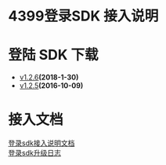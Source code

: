 ﻿# 4399登录SDK 接入说明




# 登陆 SDK 下载

* [v1.2.6](https://github.com/4399SDKDev/4399LoginSDK/blob/master/m4399LoginSDKv1.2.6.zip)**(2018-1-30)**
* [v1.2.5](https://github.com/4399SDKDev/4399LoginSDK/blob/master/m4399LoginSDKv1.2.5.rar)**(2016-10-09)**


# 接入文档

[登录sdk接入说明文档](https://github.com/4399SDKDev/4399LoginSDK/blob/master/Document/4399登录SDK接入文档.md)   
[登录sdk升级日志](https://github.com/4399SDKDev/4399LoginSDK/blob/master/Document/4399登录SDK升级日志.md)   
